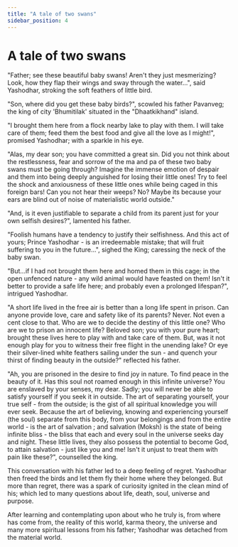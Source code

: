 ```yaml
---
title: "A tale of two swans"
sidebar_position: 4
---
```


# A tale of two swans

"Father; see these beautiful baby swans! Aren't they just mesmerizing? Look, how they flap their wings and sway through the water...", said Yashodhar, stroking the soft feathers of little bird.

"Son, where did you get these baby birds?", scowled his father Pavanveg; the king of city 'Bhumitilak' situated in the "Dhaatkikhand" island.

"I brought them here from a flock nearby lake to play with them. I will take care of them; feed them the best food and give all the love as I might!", promised Yashodhar; with a sparkle in his eye.

"Alas, my dear son; you have committed a great sin. Did you not think about the restlessness, fear and sorrow of the ma and pa of these two baby swans must be going through? Imagine the immense emotion of despair and them into being deeply anguished for losing their little ones! Try to feel the shock and anxiousness of these little ones while being caged in this foreign bars! Can you not hear their weeps? No? Maybe its because your ears are blind out of noise of materialistic world outside."

"And, is it even justifiable to separate a child from its parent just for your own selfish desires?", lamented his father.

"Foolish humans have a tendency to justify their selfishness. And this act of yours; Prince Yashodhar - is an irredeemable mistake; that will fruit suffering to you in the future...", sighed the King; caressing the neck of the baby swan.

"But...if I had not brought them here and homed them in this cage; in the open unfenced nature - any wild animal would have feasted on them! Isn't it better to provide a safe life here; and probably even a prolonged lifespan?", intrigued Yashodhar.

"A short life lived in the free air is better than a long life spent in prison. Can anyone provide love, care and safety like of its parents? Never. Not even a cent close to that. Who are we to decide the destiny of this little one? Who are we to prison an innocent life? Beloved son; you with your pure heart; brought these lives here to play with and take care of them. But, was it not enough play for you to witness their free flight in the unending lake? Or eye their silver-lined white feathers sailing under the sun - and quench your thirst of finding beauty in the outside?" reflected his father.

"Ah, you are prisoned in the desire to find joy in nature. To find peace in the beauty of it. Has this soul not roamed enough in this infinite universe? You are enslaved by your senses, my dear. Sadly; you will never be able to satisfy yourself if you seek it in outside. The art of separating yourself, your true self - from the outside; is the gist of all spiritual knowledge you will ever seek. Because the art of believing, knowing and experiencing yourself (the soul) separate from this body, from your belongings and from the entire world - is the art of salvation ; and salvation (Moksh) is the state of being infinite bliss - the bliss that each and every soul in the universe seeks day and night. These little lives, they also possess the potential to become God, to attain salvation - just like you and me! Isn't it unjust to treat them with pain like these?", counselled the king.

This conversation with his father led to a deep feeling of regret. Yashodhar then freed the birds and let them fly their home where they belonged. But more than regret, there was a spark of curiosity ignited in the clean mind of his; which led to many questions about life, death, soul, universe and purpose.

After learning and contemplating upon about who he truly is, from where has come from, the reality of this world, karma theory, the universe and many more spiritual lessons from his father; Yashodhar was detached from the material world. 
